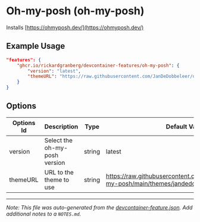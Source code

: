 
# Oh-my-posh (oh-my-posh)

Installs [https://ohmyposh.dev/](https://ohmyposh.dev/)

## Example Usage

```json
"features": {
    "ghcr.io/rickardgranberg/devcontainer-features/oh-my-posh": {
        "version": "latest",
        "themeURL": "https://raw.githubusercontent.com/JanDeDobbeleer/oh-my-posh/main/themes/agnoster.omp.json"
    }
}
```

## Options

| Options Id | Description | Type | Default Value |
|-----|-----|-----|-----|
| version | Select the oh-my-posh version | string | latest |
| themeURL| URL to the theme to use | string | https://raw.githubusercontent.com/JanDeDobbeleer/oh-my-posh/main/themes/jandedobbeleer.omp.json |



---

_Note: This file was auto-generated from the [devcontainer-feature.json](https://github.com/devcontainers/feature-starter/blob/main/src/hello/devcontainer-feature.json).  Add additional notes to a `NOTES.md`._
